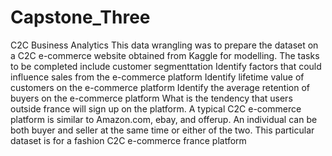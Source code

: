# Capstone_Three
C2C Business Analytics
This data wrangling was to prepare the dataset on a C2C e-commerce website obtained from Kaggle for modelling.
The tasks to be completed include customer segmenttation
Identify factors that could influence sales from the e-commerce platform
Identify lifetime value of customers on the e-commerce platform
Identify the average retention of buyers on the e-commerce platform
What is the tendency that users outside france will sign up on the platform.
A typical C2C e-commerce platform is similar to Amazon.com, ebay, and offerup. 
An individual can be both buyer and seller at the same time or either of the two.
This particular dataset is for a fashion C2C e-commerce france platform 
